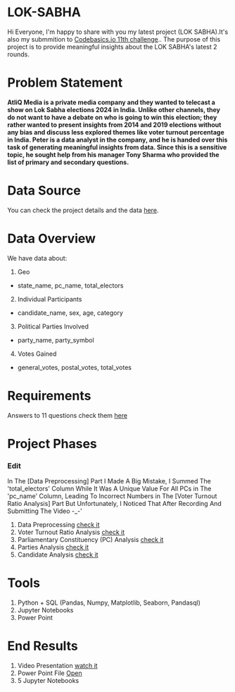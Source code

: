 # LOK-SABHA  

Hi Everyone, I'm happy to share with you my latest project (LOK SABHA).It's also my submmition to [Codebasics.io 11th challenge](https://codebasics.io/challenge/codebasics-resume-project-challenge).. The purpose of this project is to provide meaningful insights about the LOK SABHA's latest 2 rounds.

# Problem Statement

**AtliQ Media is a private media company and they wanted to telecast a show on Lok Sabha elections 2024 in India. Unlike other channels, they do not want to have a debate on who is going to win this election; they rather wanted to present insights from 2014 and 2019 elections without any bias and discuss less explored themes like voter turnout percentage in India. Peter is a data analyst in the company, and he is handed over this task of generating meaningful insights from data. Since this is a sensitive topic, he sought help from his manager Tony Sharma who provided the list of primary and secondary questions.** 

# Data Source
You can check the project details and the data [here](https://codebasics.io/challenge/codebasics-resume-project-challenge).

# Data Overview
We have data about:
1. Geo 
- state_name, pc_name, total_electors
2. Individual Participants
- candidate_name, sex, age, category
3. Political Parties Involved 
- party_name, party_symbol
4. Votes Gained
- general_votes, postal_votes, total_votes

# Requirements
Answers to 11 questions check them [here](https://github.com/taha1048/LOK-SABHA/blob/main/primary_and_secondary_questions.pdf)

# Project Phases
### Edit 
In The [Data Preprocessing] Part I Made A Big Mistake, I Summed The 'total_electors' Column While It Was A Unique Value For All PCs in The 'pc_name' Column, Leading To Incorrect Numbers in The [Voter Turnout Ratio Analysis] Part But Unfortunately, I Noticed That After Recording And Submitting The Video -_-' 

1. Data Preprocessing [check it](https://github.com/taha1048/LOK-SABHA/blob/main/LOK%20SABHA%20(Preprocessing).ipynb)
2. Voter Turnout Ratio Analysis [check it](https://github.com/taha1048/LOK-SABHA/blob/main/LOK%20SABHA%20(Turnout%20Ratio).ipynb)
3. Parliamentary Constituency (PC) Analysis [check it](https://github.com/taha1048/LOK-SABHA/blob/main/LOK%20SABHA%20(Constituencies).ipynb)
4. Parties Analysis [check it](https://github.com/taha1048/LOK-SABHA/blob/main/LOK%20SABHA%20(Parties%20Analysis).ipynb)
5. Candidate Analysis [check it](https://github.com/taha1048/LOK-SABHA/blob/main/LOK%20SABHA%20(Candidate%20Analysis).ipynb)

# Tools
1. Python + SQL (Pandas, Numpy, Matplotlib, Seaborn, Pandasql)
2. Jupyter Notebooks
3. Power Point

# End Results
1. Video Presentation [watch it](https://drive.google.com/drive/folders/1DSVXo-3yOMV0LCYjwECRJ21-sV9Qcx69)
2. Power Point File [Open](https://github.com/taha1048/LOK-SABHA/blob/main/LOKSABHA(Pdf).pdf)
3. 5 Jupyter Notebooks

